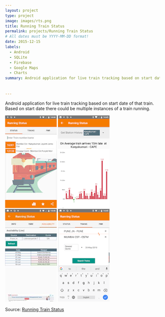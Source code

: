 ```yaml
---
layout: project
type: project
image: images/rts.png
title: Running Train Status
permalink: projects/Running Train Status
# All dates must be YYYY-MM-DD format!
date: 2015-12-15
labels:
  - Android
  - SQLite
  - Firebase
  - Google Maps
  - Charts
summary: Android application for live train tracking based on start date of that train. Based on start date there could be multiple instances of a train running.


---
```

Android application for live train tracking based on start date of that train. Based on start date there could be multiple instances of a train running.

<div class="ui small rounded images">
  <img class="ui image" src="../images/rts0.jpg">
  <img class="ui image" src="../images/rts1.png">
  <img class="ui image" src="../images/rts2.jpg">
  <img class="ui image" src="../images/rts3.png">
</div>


Source: <a href="https://play.google.com/store/apps/details?id=in.runningstatus">Running Train Status</a>
